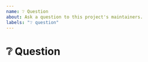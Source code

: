 ```yaml
---
name: ❔ Question
about: Ask a question to this project's maintainers.
labels: "❔ question"
---
```


<!--
Thank you for asking a question!

While we try to get to every issue, we maintain a focus on this project's current roadmap. If you believe this question fits within the scope of this project's current roadmap, please detail why.
-->

# ❔ Question

<!-- Provide more details below this comment. -->

